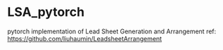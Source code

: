 # LSA_pytorch
pytorch implementation of Lead Sheet Generation and Arrangement
ref: https://github.com/liuhaumin/LeadsheetArrangement
